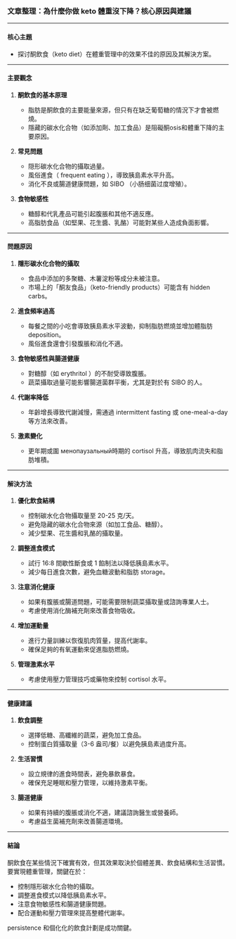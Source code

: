 ### 文章整理：為什麼你做 keto 體重沒下降？核心原因與建議

---

#### **核心主題**
- 探讨酮飲食（keto diet）在體重管理中的效果不佳的原因及其解決方案。

---

#### **主要觀念**
1. **酮飲食的基本原理**  
   - 脂肪是酮飲食的主要能量來源，但只有在缺乏葡萄糖的情況下才會被燃燒。
   - 隱藏的碳水化合物（如添加劑、加工食品）是阻礙酮osis和體重下降的主要原因。

2. **常見問題**  
   - 隠形碳水化合物的攝取過量。
   - 風俗進食（ frequent eating ），導致胰島素水平升高。
   - 消化不良或腸道健康問題，如 SIBO （小肠细菌过度增殖）。

3. **食物敏感性**  
   - 糖醇和代乳產品可能引起腹脹和其他不適反應。
   - 高脂肪食品（如堅果、花生醬、乳酪）可能對某些人造成負面影響。

---

#### **問題原因**
1. **隱形碳水化合物的攝取**  
   - 食品中添加的多聚糖、木薯淀粉等成分未被注意。
   - 市場上的「酮友食品」（keto-friendly products）可能含有 hidden carbs。

2. **進食頻率過高**  
   - 每餐之間的小吃會導致胰島素水平波動，抑制脂肪燃燒並增加體脂肪 deposition。
   - 風俗進食還會引發腹脹和消化不適。

3. **食物敏感性與腸道健康**  
   - 對糖醇（如 erythritol ）的不耐受導致腹脹。
   - 蔬菜攝取過量可能影響腸道菌群平衡，尤其是對於有 SIBO 的人。

4. **代謝率降低**  
   - 年齡增長導致代謝減慢，需通過 intermittent fasting 或 one-meal-a-day 等方法來改善。

5. **激素變化**  
   - 更年期或圍 менопаузальный時期的 cortisol 升高，導致肌肉流失和脂肪堆積。

---

#### **解決方法**
1. **優化飲食結構**  
   - 控制碳水化合物攝取量至 20-25 克/天。
   - 避免隐藏的碳水化合物來源（如加工食品、糖醇）。
   - 減少堅果、花生醬和乳酪的攝取量。

2. **調整進食模式**  
   - 試行 16:8 間歇性斷食或 1 餡制法以降低胰島素水平。
   - 減少每日進食次數，避免血糖波動和脂肪 storage。

3. **注意消化健康**  
   - 如果有腹脹或腸道問題，可能需要限制蔬菜攝取量或諮詢專業人士。
   - 考慮使用消化酶補充劑來改善食物吸收。

4. **增加運動量**  
   - 進行力量訓練以恢復肌肉質量，提高代謝率。
   - 確保足夠的有氧運動來促進脂肪燃燒。

5. **管理激素水平**  
   - 考慮使用壓力管理技巧或藥物來控制 cortisol 水平。

---

#### **健康建議**
1. **飲食調整**  
   - 選擇低糖、高纖維的蔬菜，避免加工食品。
   - 控制蛋白質攝取量（3-6 盎司/餐）以避免胰島素過度升高。

2. **生活習慣**  
   - 設立規律的進食時間表，避免暴飲暴食。
   - 確保充足睡眠和壓力管理，以維持激素平衡。

3. **腸道健康**  
   - 如果有持續的腹脹或消化不適，建議諮詢醫生或營養師。
   - 考慮益生菌補充劑來改善腸道環境。

---

#### **結論**
酮飲食在某些情況下確實有效，但其效果取決於個體差異、飲食結構和生活習慣。要實現體重管理，關鍵在於：
- 控制隱形碳水化合物的攝取。
- 調整進食模式以降低胰島素水平。
- 注意食物敏感性和腸道健康問題。
- 配合運動和壓力管理來提高整體代謝率。

 persistence 和個化化的飲食計劃是成功關鍵。